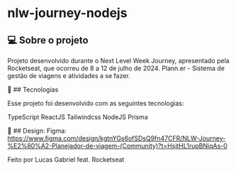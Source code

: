 # nlw-journey-nodejs

<!-- <div align="center">
<img src=".github\project-image.png" alt="nlw-journey-nodejs"/><br />
</div> -->

 ## 💻 Sobre o projeto

Projeto desenvolvido durante o Next Level Week Journey, apresentado pela Rocketseat, que ocorreu de 8 a 12 de julho de 2024.
Plann.er - Sistema de gestão de viagens e atividades a se fazer.


🚀 ## Tecnologias

Esse projeto foi desenvolvido com as seguintes tecnologias:

TypeScript
ReactJS
Tailwindcss
NodeJS
Prisma


🎨 ## Design:
Figma: https://www.figma.com/design/kgtnYGs6ofSDsQ9fn47CFR/NLW-Journey-%E2%80%A2-Planejador-de-viagem-(Community)?t=HsjtHL1rupBNiqAs-0

Feito por Lucas Gabriel feat. Rocketseat
